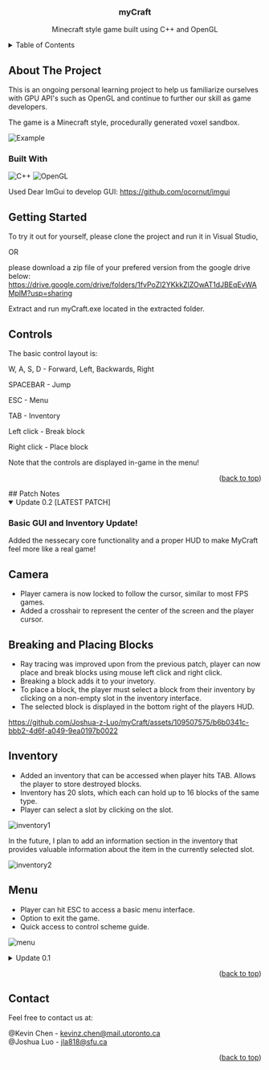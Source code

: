 <!-- PROJECT LOGO 
<br />
<div align="center">
  <a href="https://github.com/github_username/repo_name">
    <img src="images/logo.png" alt="Logo" width="80" height="80">
  </a>
-->

<h3 align="center">myCraft</h3>

  <p align="center">
    Minecraft style game built using C++ and OpenGL
    <br />


<!-- TABLE OF CONTENTS -->
<details>
  <summary>Table of Contents</summary>
  <ol>
    <li>
      <a href="#about-the-project">About The Project</a>
      <ul>
        <li><a href="#built-with">Built With</a></li>
      </ul>
    </li>
    <li>
      <a href="#getting-started">Getting Started</a>
    </li>
    <li>
      <a href="#controls">Controls</a>
    </li>
    <li>
      <a href="#patch-notes">Patch Notes</a>
    </li>
    <li><a href="#contact">Contact</a></li>
  </ol>
</details>

<!-- ABOUT THE PROJECT -->
## About The Project

This is an ongoing personal learning project to help us familiarize ourselves with GPU API's such as OpenGL and continue to further our skill as game developers.

The game is a Minecraft style, procedurally generated voxel sandbox.

![Example](images/hi.gif)


### Built With

![C++](https://img.shields.io/badge/c++-%2300599C.svg?style=for-the-badge&logo=c%2B%2B&logoColor=white)
![OpenGL](https://img.shields.io/badge/OpenGL-5586A4.svg?style=for-the-badge&logo=OpenGL&logoColor=white)

Used Dear ImGui to develop GUI: https://github.com/ocornut/imgui

<!-- GETTING STARTED -->
## Getting Started

To try it out for yourself, 
please clone the project and run it in Visual Studio,

OR

please download a zip file of your prefered version from the google drive below:
https://drive.google.com/drive/folders/1fvPoZl2YKkkZlZOwAT1dJBEqEvWAMplM?usp=sharing

Extract and run myCraft.exe located in the extracted folder.


<!-- Controls -->
## Controls
The basic control layout is:

W, A, S, D - Forward, Left, Backwards, Right

SPACEBAR - Jump

ESC - Menu

TAB - Inventory

Left click - Break block

Right click - Place block

Note that the controls are displayed in-game in the menu!

<p align="right">(<a href="#readme-top">back to top</a>)</p>
<!-- PATCH NOTES -->
## Patch Notes

<details open>
<summary> Update 0.2 [LATEST PATCH] </summary>

### Basic GUI and Inventory Update!

Added the nessecary core functionality and a proper HUD to make MyCraft feel more like a real game!

## Camera
- Player camera is now locked to follow the cursor, similar to most FPS games.
- Added a crosshair to represent the center of the screen and the player cursor.

## Breaking and Placing Blocks
- Ray tracing was improved upon from the previous patch, player can now place and break blocks using mouse left click and right click. 
- Breaking a block adds it to your invetory.
- To place a block, the player must select a block from their inventory by clicking on a non-empty slot in the inventory interface.
- The selected block is displayed in the bottom right of the players HUD.


https://github.com/Joshua-z-Luo/myCraft/assets/109507575/b6b0341c-bbb2-4d6f-a049-9ea0197b0022

## Inventory
- Added an inventory that can be accessed when player hits TAB. Allows the player to store destroyed blocks.
- Inventory has 20 slots, which each can hold up to 16 blocks of the same type.
- Player can select a slot by clicking on the slot.
  
![inventory1](https://github.com/Joshua-z-Luo/myCraft/assets/109507575/31ecae05-4e66-4493-a48d-55f27415ffda)

In the future, I plan to add an information section in the inventory that provides valuable information about the item in the currently selected slot.

![inventory2](https://github.com/Joshua-z-Luo/myCraft/assets/109507575/fbddfd0c-add1-41cc-acb9-e98169b86d7a)

## Menu
- Player can hit ESC to access a basic menu interface.
- Option to exit the game.
- Quick access to control scheme guide.

![menu](https://github.com/Joshua-z-Luo/myCraft/assets/109507575/fc290e56-a480-41df-afe0-9ce8551d0750)

</details>

<details>
<summary> Update 0.1 </summary>

### Release Patch!

Hi! Here is some stuff we added.

## Basic Procedural Generation via Simplex Noise
- Map is generated in chunks, 32 x 32 x 32 blocks in size.
- The blocks in each chunk are all drawn as one mesh to reduce the number of draw calls sent to the GPU per frame. I started by rendering each block as an individual mesh, and this caused SIGNIFICANT performance issues. By switching to rendering chunks, performance has greatly increased, as we are only sending 9 draw calls, as only 9 chunks are ever loaded at the same time.

https://github.com/Joshua-z-Luo/myCraft/assets/109507575/139c614b-c45f-463c-a878-c66004fecc69

## General Collision Detection using Swept AABB
- Initially started with basic AABB for collision detection but could not create smooth 3D collision reactions with so many different possible collision objects in the gamespace.
- Swept AABB instead calculates the future position of an entity and sees if it collides with any block. If it does, it stops the object just before touching the block. This greatly reduces clipping and allows our reactions to be more seamless.

## [EXPERIMENTAL] Block Destruction
- Player can press P to cast a ray; if the ray finds a block, that block is deleted.
- Very janky right now, as while the ray casting works well, the way we get the possible blocks for the ray to collide with is by getting all loaded blocks and checking if the ray collides with each one. There is currently no check to see which block the ray should remove in the list of blocks, so it removes the first one it finds in the list. This means it will not necessarily remove the block that the player intends to remove but rather the first block along the ray that it encounters within the list of all blocks. So it could remove a block on the far side of the hill, instead of the block the player is staring at.

</details>

<p align="right">(<a href="#readme-top">back to top</a>)</p>

<!-- CONTACT -->
## Contact
Feel free to contact us at:

@Kevin Chen - kevinz.chen@mail.utoronto.ca\
@Joshua Luo - jla818@sfu.ca

<p align="right">(<a href="#readme-top">back to top</a>)</p>


